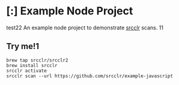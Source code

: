 # [:] Example Node Project
test22
An example node project to demonstrate [srcclr](https://www.srcclr.com) scans.
11
## Try me!1

```
brew tap srcclr/srcclr2
brew install srcclr
srcclr activate
srcclr scan --url https://github.com/srcclr/example-javascript
```
